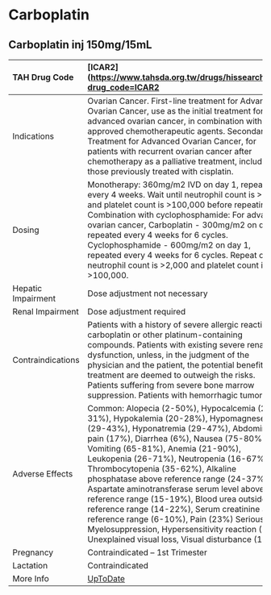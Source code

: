 # Carboplatin

## Carboplatin inj 150mg/15mL

| TAH Drug Code      | [ICAR2](https://www.tahsda.org.tw/drugs/hissearch.php?drug_code=ICAR2                                                                                                                                                                                                                                                                                                                                                                                                                                                                                                                                                                  |
|:-------------------|:---------------------------------------------------------------------------------------------------------------------------------------------------------------------------------------------------------------------------------------------------------------------------------------------------------------------------------------------------------------------------------------------------------------------------------------------------------------------------------------------------------------------------------------------------------------------------------------------------------------------------------------|
| Indications        | Ovarian Cancer. First-line treatment for Advanced Ovarian Cancer, use as the initial treatment for advanced ovarian cancer, in combination with other approved chemotherapeutic agents. Secondary Treatment for Advanced Ovarian Cancer, for patients with recurrent ovarian cancer after chemotherapy as a palliative treatment, including those previously treated with cisplatin.                                                                                                                                                                                                                                                   |
| Dosing             | Monotherapy: 360mg/m2 IVD on day 1, repeated every 4 weeks. Wait until neutrophil count is >2,000 and platelet count is >100,000 before repeating. Combination with cyclophosphamide: For advanced ovarian cancer, Carboplatin - 300mg/m2 on day 1, repeated every 4 weeks for 6 cycles. Cyclophosphamide - 600mg/m2 on day 1, repeated every 4 weeks for 6 cycles. Repeat only if neutrophil count is >2,000 and platelet count is >100,000.                                                                                                                                                                                          |
| Hepatic Impairment | Dose adjustment not necessary                                                                                                                                                                                                                                                                                                                                                                                                                                                                                                                                                                                                          |
| Renal Impairment   | Dose adjustment required                                                                                                                                                                                                                                                                                                                                                                                                                                                                                                                                                                                                               |
| Contraindications  | Patients with a history of severe allergic reactions to carboplatin or other platinum-containing compounds. Patients with existing severe renal dysfunction, unless, in the judgment of the physician and the patient, the potential benefits of treatment are deemed to outweigh the risks. Patients suffering from severe bone marrow suppression. Patients with hemorrhagic tumors.                                                                                                                                                                                                                                                 |
| Adverse Effects    | Common: Alopecia (2-50%), Hypocalcemia (29-31%), Hypokalemia (20-28%), Hypomagnesemia (29-43%), Hyponatremia (29-47%), Abdominal pain (17%), Diarrhea (6%), Nausea (75-80%), Vomiting (65-81%), Anemia (21-90%), Leukopenia (26-71%), Neutropenia (16-67%), Thrombocytopenia (35-62%), Alkaline phosphatase above reference range (24-37%), Aspartate aminotransferase serum level above reference range (15-19%), Blood urea outside reference range (14-22%), Serum creatinine above reference range (6-10%), Pain (23%) Serious: Myelosuppression, Hypersensitivity reaction (2%), Unexplained visual loss, Visual disturbance (1%) |
| Pregnancy          | Contraindicated – 1st Trimester                                                                                                                                                                                                                                                                                                                                                                                                                                                                                                                                                                                                        |
| Lactation          | Contraindicated                                                                                                                                                                                                                                                                                                                                                                                                                                                                                                                                                                                                                        |
| More Info          | [UpToDate](https://www.uptodate.com/contents/carboplatin-drug-information)                                                                                                                                                                                                                                                                                                                                                                                                                                                                                                                                                             |

